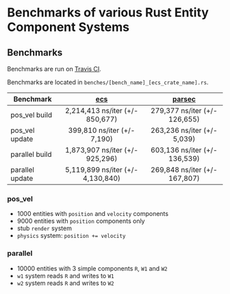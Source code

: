 # Benchmarks of various Rust Entity Component Systems

## Benchmarks
Benchmarks are run on [Travis CI](https://travis-ci.org/lschmierer/ecs_bench/).

Benchmarks are located in `benches/[bench_name]_[ecs_crate_name].rs`.

 Benchmark       | [ecs](https://github.com/HeroesGrave/ecs-rs) | [parsec](https://github.com/kvark/parsec)
 --------------- |:--------------------------------------------:|:-----------------------------------------:
 pos_vel build   | 2,214,413 ns/iter (+/- 850,677)              | 279,377 ns/iter (+/- 126,655)
 pos_vel update  | 399,810 ns/iter (+/- 7,190)                  | 263,236 ns/iter (+/- 5,039)
 parallel build  | 1,873,907 ns/iter (+/- 925,296)              | 603,136 ns/iter (+/- 136,539)
 parallel update | 5,119,899 ns/iter (+/- 4,130,840)            | 269,848 ns/iter (+/- 167,807)

### pos_vel
 * 1000 entities with `position` and `velocity` components
 * 9000 entities with `position` components only
 * stub `render` system
 * `physics` system: `position += velocity`

### parallel
 * 10000 entities with 3 simple components `R`, `W1` and `W2`
 * `w1` system reads `R` and writes to `W1`
 * `w2` system reads `R` and writes to `W2`
